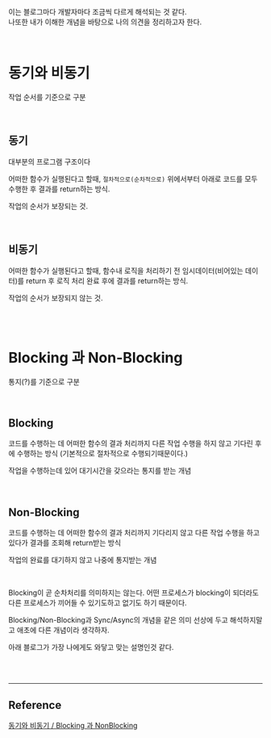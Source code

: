 이는 블로그마다 개발자마다 조금씩 다르게 해석되는 것 같다.<br>
나또한 내가 이해한 개념을 바탕으로 나의 의견을 정리하고자 한다.

<br>

# 동기와 비동기

작업 순서를 기준으로 구분

<br>

## 동기

대부분의 프로그램 구조이다

어떠한 함수가 실행된다고 할때, `절차적으로(순차적으로)` 위에서부터 아래로 코드를 모두 수행한 후 결과를 return하는 방식.

작업의 순서가 보장되는 것.

<br>

## 비동기

어떠한 함수가 실행된다고 할때, 함수내 로직을 처리하기 전 임시데이터(비어있는 데이터)를 return 후 로직 처리 완료 후에 결과를 return하는 방식.

작업의 순서가 보장되지 않는 것.

<br><br>

# Blocking 과 Non-Blocking

통지(?)를 기준으로 구분

<br>

## Blocking

코드를 수행하는 데 어떠한 함수의 결과 처리까지 다른 작업 수행을 하지 않고 기다린 후에 수행하는 방식 (기본적으로 절차적으로 수행되기때문이다.)

작업을 수행하는데 있어 대기시간을 갖으라는 통지를 받는 개념

<br>

## Non-Blocking

코드를 수행하는 데 어떠한 함수의 결과 처리까지 기다리지 않고 다른 작업 수행을 하고있다가 결과를 조회해 return받는 방식

작업의 완료를 대기하지 않고 나중에 통지받는 개념

<br>

Blocking이 곧 순차처리를 의미하지는 않는다. 어떤 프로세스가 blocking이 되더라도 다른 프로세스가 끼어들 수 있기도하고 없기도 하기 때문이다.

Blocking/Non-Blocking과 Sync/Async의 개념을 같은 의미 선상에 두고 해석하지말고 애초에 다른 개념이라 생각하자.

아래 블로그가 가장 나에게도 와닿고 맞는 설명인것 같다.

<br><br>

---

## Reference

[동기와 비동기 / Blocking 과 NonBlocking](https://jins-dev.tistory.com/entry/%EB%8F%99%EA%B8%B0Synchronous-%EC%9E%91%EC%97%85%EA%B3%BC-%EB%B9%84%EB%8F%99%EA%B8%B0Asynchronous-%EC%9E%91%EC%97%85-%EA%B7%B8%EB%A6%AC%EA%B3%A0-%EB%B8%94%EB%9D%BDBlocking-%EA%B3%BC-%EB%84%8C%EB%B8%94%EB%9D%BDNonBlocking-%EC%9D%98-%EA%B0%9C%EB%85%90)
